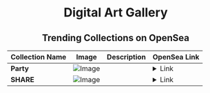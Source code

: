 <div align="center">

# Digital Art Gallery

## Trending Collections on OpenSea

| Collection Name                       | Image                                                                                     | Description                       | OpenSea Link                                                                                          |
|---------------------------------------|-------------------------------------------------------------------------------------------|-----------------------------------|--------------------------------------------------------------------------------------------------------|
| **Party** | ![Image](https://i.seadn.io/s/raw/files/ce246cc6e0127aff29afa9d48f7064a6.jpg?w=500&auto=format?w=200&auto=format) |  | <details><summary>Link</summary>[Party](https://opensea.io/collection/party-114)</details> |
| **SHARE** | ![Image](https://i.seadn.io/s/raw/files/96bbaa9d80d4509c6e5bfb5b88e22e1f.png?w=500&auto=format?w=200&auto=format) |  | <details><summary>Link</summary>[SHARE](https://opensea.io/collection/share-3116)</details> |

</div>